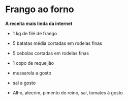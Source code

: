 # Frango ao forno

**A receita mais linda da internet**



- 1 kg de filé de frango

- 5 batatas média cortadas em rodelas finas

- 5 cebolas cortadas em rodelas finas

- 1 copo de requeijão

- mussarela a gosto

- sal a gosto

- Alho, alecrim, pimento do reino, sal, tomates á gosto

  

